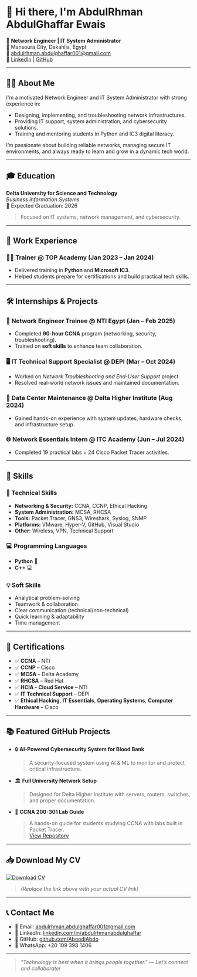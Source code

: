 # 👋 Hi there, I'm AbdulRhman AbdulGhaffar Ewais

🚀 **Network Engineer | IT System Administrator**  
📍 Mansoura City, Dakahlia, Egypt  
📧 abdulrhman.abdulghaffar001@gmail.com  
🔗 [LinkedIn](https://www.linkedin.com/in/abdulrhmanabdulghaffar) | [GitHub](https://github.com/AboodiAbdo)

---

## 🧑‍💻 About Me

I'm a motivated Network Engineer and IT System Administrator with strong experience in:

- Designing, implementing, and troubleshooting network infrastructures.
- Providing IT support, system administration, and cybersecurity solutions.
- Training and mentoring students in Python and IC3 digital literacy.

I’m passionate about building reliable networks, managing secure IT environments, and always ready to learn and grow in a dynamic tech world.

---

## 🎓 Education

**Delta University for Science and Technology**  
*Business Information Systems*  
📅 Expected Graduation: 2026  
> Focused on IT systems, network management, and cybersecurity.

---

## 💼 Work Experience

### 🧑‍🏫 Trainer @ TOP Academy (Jan 2023 – Jan 2024)
- Delivered training in **Python** and **Microsoft IC3**.
- Helped students prepare for certifications and build practical tech skills.

---

## 🛠️ Internships & Projects

### 📡 Network Engineer Trainee @ NTI Egypt (Jan – Feb 2025)
- Completed **90-hour CCNA** program (networking, security, troubleshooting).
- Trained on **soft skills** to enhance team collaboration.

### 🖥️ IT Technical Support Specialist @ DEPI (Mar – Oct 2024)
- Worked on *Network Troubleshooting and End-User Support* project.
- Resolved real-world network issues and maintained documentation.

### 🏢 Data Center Maintenance @ Delta Higher Institute (Aug 2024)
- Gained hands-on experience with system updates, hardware checks, and infrastructure setup.

### 🌐 Network Essentials Intern @ ITC Academy (Jun – Jul 2024)
- Completed 19 practical labs + 24 Cisco Packet Tracer activities.

---

## 🧠 Skills

### 🔧 Technical Skills
- **Networking & Security:** CCNA, CCNP, Ethical Hacking  
- **System Administration:** MCSA, RHCSA  
- **Tools:** Packet Tracer, GNS3, Wireshark, Syslog, SNMP  
- **Platforms:** VMware, Hyper-V, GitHub, Visual Studio  
- **Other:** Wireless, VPN, Technical Support

### 💻 Programming Languages
- **Python** 🐍  
- **C++** 💻

### 💡 Soft Skills
- Analytical problem-solving  
- Teamwork & collaboration  
- Clear communication (technical/non-technical)  
- Quick learning & adaptability  
- Time management

---

## 📜 Certifications

- ✅ **CCNA** – NTI  
- ✅ **CCNP** – Cisco  
- ✅ **MCSA** – Delta Academy  
- ✅ **RHCSA** – Red Hat  
- ✅ **HCIA - Cloud Service** – NTI  
- ✅ **IT Technical Support** – DEPI  
- ✅ **Ethical Hacking**, **IT Essentials**, **Operating Systems**, **Computer Hardware** – Cisco

---

## 📚 Featured GitHub Projects

- 🔒 **AI-Powered Cybersecurity System for Blood Bank**  
  > A security-focused system using AI & ML to monitor and protect critical infrastructure.

- 🏛️ **Full University Network Setup**  
  > Designed for Delta Higher Institute with servers, routers, switches, and proper documentation.

- 📘 **CCNA 200-301 Lab Guide**  
  > A hands-on guide for students studying CCNA with labs built in Packet Tracer.  
  [View Repository](https://github.com/aboodi200/CCNA-200-301-Lab-Guide-Full)

---

## 📥 Download My CV

[![Download CV](https://img.shields.io/badge/Download-CV-blue?style=for-the-badge&logo=adobeacrobatreader)](https://example.com/my-cv-link)

> *(Replace the link above with your actual CV link)*

---

## 📞 Contact Me

- 📧 Email: abdulrhman.abdulghaffar001@gmail.com  
- 💼 LinkedIn: [linkedin.com/in/abdulrhmanabdulghaffar](https://www.linkedin.com/in/abdulrhmanabdulghaffar)  
- 🐙 GitHub: [github.com/AboodiAbdo](https://github.com/AboodiAbdo)  
- 📱 WhatsApp: +20 109 398 1406

---

> *"Technology is best when it brings people together." — Let’s connect and collaborate!*

